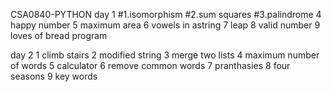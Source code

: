  CSA0840-PYTHON 
 day 1
#1.isomorphism
#2.sum squares
#3.palindrome
4 happy number
5 maximum area
6 vowels in astring
7 leap 
8  valid number
9 loves of bread program

day 2
1 climb stairs
2 modified string 
3 merge two lists
4 maximum number of words
5 calculator
6 remove common words
7 pranthasies
8 four seasons
9 key words
